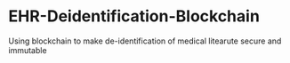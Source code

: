 # EHR-Deidentification-Blockchain
Using blockchain to make de-identification of medical litearute secure and immutable
